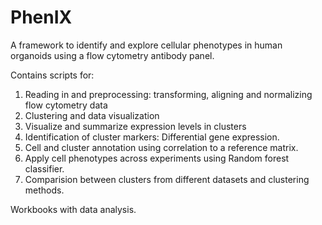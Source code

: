 # PhenIX
A framework to identify and explore cellular phenotypes in human organoids using a flow cytometry antibody panel.  

Contains scripts for:
1. Reading in and preprocessing: transforming, aligning and normalizing flow cytometry data
2. Clustering and data visualization
3. Visualize and summarize expression levels in clusters
4. Identification of cluster markers: Differential gene expression.
5. Cell and cluster annotation using correlation to a reference matrix.
6. Apply cell phenotypes across experiments using Random forest classifier.
7. Comparision between clusters from different datasets and clustering methods.

Workbooks with data analysis. 

